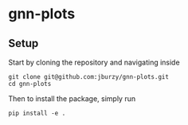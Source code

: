 # gnn-plots

## Setup

Start by cloning the repository and navigating inside
```
git clone git@github.com:jburzy/gnn-plots.git
cd gnn-plots
```

Then to install the package, simply run
```
pip install -e .
```